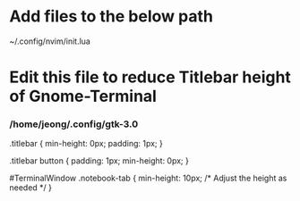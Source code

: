 # Add files to the below path
~/.config/nvim/init.lua


# Edit this file to reduce Titlebar height of Gnome-Terminal 
### /home/jeong/.config/gtk-3.0


.titlebar {
  min-height: 0px;
  padding: 1px;
}

.titlebar button {
  padding: 1px;
  min-height: 0px;
}

#TerminalWindow .notebook-tab {
    min-height: 10px; /* Adjust the height as needed */
}
